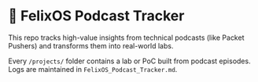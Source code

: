 # 🔧 FelixOS Podcast Tracker

This repo tracks high-value insights from technical podcasts (like Packet Pushers) and transforms them into real-world labs.

Every `/projects/` folder contains a lab or PoC built from podcast episodes. Logs are maintained in `FelixOS_Podcast_Tracker.md`.
